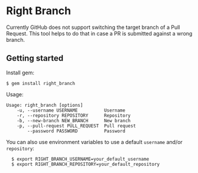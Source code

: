 # Right Branch

Currently GitHub does not support switching the target branch of a Pull Request. This tool helps to do that in case a PR is submitted against a wrong branch.

## Getting started

Install gem:

```
$ gem install right_branch
```

Usage:

```
Usage: right_branch [options]
    -u, --username USERNAME          Username
    -r, --repository REPOSITORY      Repository
    -b, --new-branch NEW_BRANCH      New branch
    -p, --pull-request PULL_REQUEST  Pull request
        --password PASSWORD          Password
```

You can also use environment variables to use a default `username` and/or `repository`:

```
  $ export RIGHT_BRANCH_USERNAME=your_default_username
  $ export RIGHT_BRANCH_REPOSITORY=your_default_repository
```
